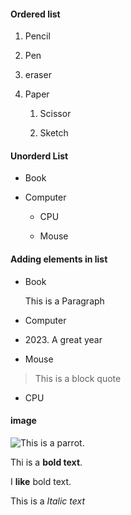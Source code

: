#### Ordered list

1. Pencil

2. Pen

3. eraser

4. Paper
 
    1. Scissor
 
    2. Sketch

#### Unorderd List

- Book

- Computer

   - CPU
   
   - Mouse

#### Adding elements in list

+ Book
 
  This is a Paragraph
 
+ Computer
 
 - 2023\. A great year
 
+ Mouse

 > This is a block quote

+ CPU

#### image 

![This is a parrot](https://i.pinimg.com/736x/04/20/92/042092438f621aea7c39f6b26d866b48--parrots-parakeets.jpg).

Thi is a **bold text**.

I **like** bold text.

This is a *Italic text*

